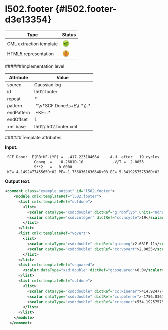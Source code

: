 # l502.footer {#l502.footer-d3e13354}


| Type                                                                                                                                                | Status                                                                                                                                              |
|----|----|
| CML extraction template                                                                                                                             | ![](/imgs/Total.png)                                                                                                                                |
| HTML5 representation                                                                                                                                | ![](/imgs/Partial.png)                                                                                                                              |

######Implementation level

| Attribute                                                                                                                                           | Value                                                                                                                                               |
|----|----|
| *source*                                                                                                                                            | Gaussian log                                                                                                                                        |
| id                                                                                                                                                  | l502.footer                                                                                                                                         |
| repeat                                                                                                                                              | \*                                                                                                                                                  |
| pattern                                                                                                                                             | .\*\\s\*SCF Done:\\s+E\\(.\*\\).\*                                                                                                                  |
| endPattern                                                                                                                                          | .\*KE=.\*                                                                                                                                           |
| endOffset                                                                                                                                           | 1                                                                                                                                                   |
| xml:base                                                                                                                                            | l502/l502.footer.xml                                                                                                                                |

######Template attributes

**Input.**

     SCF Done:  E(RB+HF-LYP) =  -417.223184664     A.U. after   19 cycles
                 Convg  =    0.2681D-10             -V/T =  2.0055
                 S**2   =   0.0000
     KE= 4.149247745565D+02 PE=-1.756836163664D+03 EE= 5.341925757536D+02
      

**Output text.**

```xml
<comment class="example.output" id="l502.footer">
    <module cmlx:templateRef="l502.footer">
      <list cmlx:templateRef="scfdone">
        <list>
          <scalar dataType="xsd:double" dictRef="g:rbhflyp" units="nonsi:hartree">-417.223184664</scalar>
          <scalar dataType="xsd:integer" dictRef="cc:ncycle">19</scalar>
        </list>
      </list>
      <list cmlx:templateRef="vovert">
        <list>
          <scalar dataType="xsd:double" dictRef="g:convg">2.681E-11</scalar>
          <scalar dataType="xsd:double" dictRef="cc:vovert">2.0055</scalar>
        </list>
      </list>
      <list cmlx:templateRef="ssquared">
        <scalar dataType="xsd:double" dictRef="g:ssquared">0.0</scalar>
      </list>
      <list cmlx:templateRef="scfdone">
        <list>
          <scalar dataType="xsd:double" dictRef="cc:kinener">414.9247745565</scalar>
          <scalar dataType="xsd:double" dictRef="cc:potener">-1756.836163664</scalar>
          <scalar dataType="xsd:double" dictRef="cc:eener">534.1925757536</scalar>
        </list>
      </list>
    </module>
  </comment>
```
